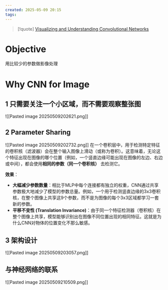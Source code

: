 ```yaml
---
created: 2025-05-09 20:15
tags:
---
```

> [!quote] 
[Visualizing and Understanding Convolutional Networks](zotero://select/library/items/B4SH66A4)


# Objective
用比较少的参数做影像处理

# Why CNN for Image

## 1 只需要关注一个小区域，而不需要观察整张图
![[Pasted image 20250509202621.png]]
## 2 Parameter Sharing

![[Pasted image 20250509202732.png]]
在一个卷积层中，用于检测特定特征的卷积核（滤波器）会在整个输入图像上滑动（或称为卷积）。这意味着，无论这个特征出现在图像的哪个位置（例如，一个竖直边缘可能出现在图像的左边、右边或中间），都会使用**相同的参数（同一个卷积核）** 去检测它。

**效果**：

- **大幅减少参数数量**：相比于MLP中每个连接都有独立的权重，CNN通过共享参数极大地减少了模型的参数总量。例如，一个用于检测竖直边缘的3x3卷积核，在整个图像上共享这9个参数，而不是为图像的每个3x3区域都学习一套新的参数。
- **平移不变性 (Translation Invariance)**：由于同一个特征检测器（卷积核）在整个图像上共享，模型能够识别出在图像不同位置出现的相同特征。这就是为什么CNN对物体的位置变化不那么敏感。


## 3 架构设计
![[Pasted image 20250509203057.png]]

## 与神经网络的联系
![[Pasted image 20250509210509.png]]

